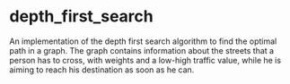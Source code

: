 # depth_first_search
An implementation of the depth first search algorithm to find the optimal path in a graph. The graph contains information about the streets that a person has to cross, with weights and a low-high traffic value, while he is aiming to reach his destination as soon as he can.
